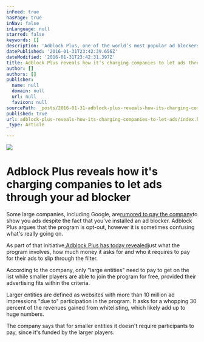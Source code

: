 ```yaml
---
inFeed: true
hasPage: true
inNav: false
inLanguage: null
starred: false
keywords: []
description: 'Adblock Plus, one of the world’s most popular ad blockers, is pushing to separate its acceptable ads program from its core business and make it appear more independent.'
datePublished: '2016-01-31T23:42:39.656Z'
dateModified: '2016-01-31T23:42:31.397Z'
title: Adblock Plus reveals how it’s charging companies to let ads through your ad blocker
author: []
authors: []
publisher:
  name: null
  domain: null
  url: null
  favicon: null
sourcePath: _posts/2016-01-31-adblock-plus-reveals-how-its-charging-companies-to-let-ads.md
published: true
url: adblock-plus-reveals-how-its-charging-companies-to-let-ads/index.html
_type: Article

---
```

![](https://the-grid-user-content.s3-us-west-2.amazonaws.com/e336318d-2848-4e50-a236-ecd3919ec657.jpg)

# Adblock Plus reveals how it's charging companies to let ads through your ad blocker

Some large companies, including Google, are[rumored to pay the company][0]to show you ads despite the fact that you've installed an ad blocker. Adblock Plus argues that the program is opt-out, however it is sometimes confusing what's really going on.

As part of that initiative,[Adblock Plus has today revealed][1]just what the program involves, how much money it asks for and who it requires to pay for their ads to slip through the filter.

According to the company, only "large entities" need to pay to get on the list while smaller players are able to join the program for free, provided their advertising fits within the criteria.

Larger entities are defined as websites with more than 10 million ad impressions "due to" participation in the program. It asks for a whopping 30 percent of the revenues gained from whitelisting, which likely add up to huge numbers.

The company says that for smaller entities it doesn't require participants to pay, since it's funded by the larger players.

[0]: http://uk.businessinsider.com/google-microsoft-amazon-taboola-pay-adblock-plus-to-stop-blocking-their-ads-2015-2?r=US&IR=T
[1]: https://adblockplus.org/blog/acceptable-ads-evolves-transparency-too
